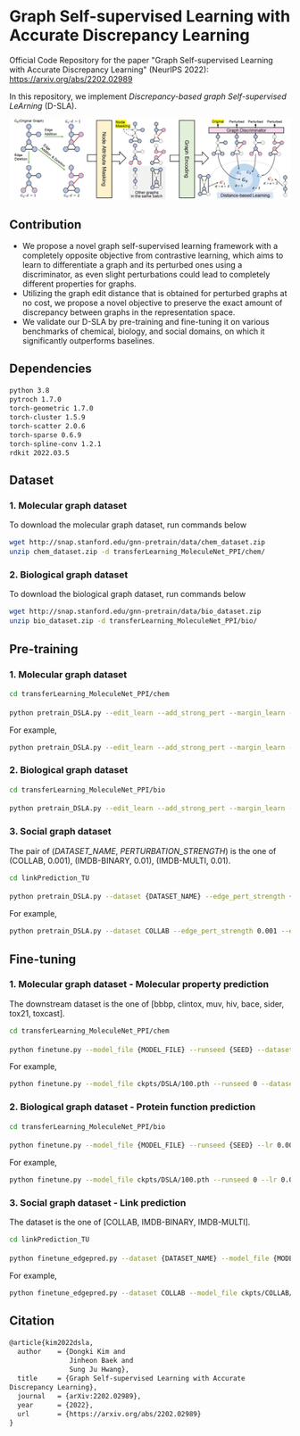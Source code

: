# Graph Self-supervised Learning with Accurate Discrepancy Learning

Official Code Repository for the paper "Graph Self-supervised Learning with Accurate Discrepancy Learning" (NeurIPS 2022): https://arxiv.org/abs/2202.02989

In this repository, we implement *Discrepancy-based graph Self-supervised LeArning* (D-SLA).

<p align="center">
    <img width="750" src="assets/model_overview.jpg"/>
</p>


## Contribution

* We propose a novel graph self-supervised learning framework with a completely opposite objective from contrastive learning, which aims to learn to differentiate a graph and its perturbed ones using a discriminator, as even slight perturbations could lead to completely different properties for graphs. 
* Utilizing the graph edit distance that is obtained for perturbed graphs at no cost, we propose a novel objective to preserve the exact amount of discrepancy between graphs in the representation space.
* We validate our D-SLA by pre-training and fine-tuning it on various benchmarks of chemical, biology, and social domains, on which it significantly outperforms baselines.


## Dependencies
```
python 3.8 
pytroch 1.7.0
torch-geometric 1.7.0
torch-cluster 1.5.9
torch-scatter 2.0.6
torch-sparse 0.6.9
torch-spline-conv 1.2.1
rdkit 2022.03.5
```


## Dataset
### 1. Molecular graph dataset
To download the molecular graph dataset, run commands below

```sh
wget http://snap.stanford.edu/gnn-pretrain/data/chem_dataset.zip
unzip chem_dataset.zip -d transferLearning_MoleculeNet_PPI/chem/
```


### 2. Biological graph dataset
To download the biological graph dataset, run commands below

```sh
wget http://snap.stanford.edu/gnn-pretrain/data/bio_dataset.zip
unzip bio_dataset.zip -d transferLearning_MoleculeNet_PPI/bio/
```


## Pre-training

### 1. Molecular graph dataset

```sh
cd transferLearning_MoleculeNet_PPI/chem

python pretrain_DSLA.py --edit_learn --add_strong_pert --margin_learn --margin {MARGIN} --lr {LR}
```

For example,
```sh
python pretrain_DSLA.py --edit_learn --add_strong_pert --margin_learn --margin 5.0 --lr 0.001
```

### 2. Biological graph dataset

```sh
cd transferLearning_MoleculeNet_PPI/bio

python pretrain_DSLA.py --edit_learn --add_strong_pert --margin_learn --margin 10.0 --lr 0.001
```

### 3. Social graph dataset
The pair of (*DATASET_NAME*, *PERTURBATION_STRENGTH*) is the one of (COLLAB, 0.001), (IMDB-BINARY, 0.01), (IMDB-MULTI, 0.01).
```sh
cd linkPrediction_TU

python pretrain_DSLA.py --dataset {DATASET_NAME} --edge_pert_strength {PERTURBATION_STRENGTH} --edit_learn
```

For example,
```sh
python pretrain_DSLA.py --dataset COLLAB --edge_pert_strength 0.001 --edit_learn
```


## Fine-tuning

### 1. Molecular graph dataset - Molecular property prediction
The downstream dataset is the one of [bbbp, clintox, muv, hiv, bace, sider, tox21, toxcast].

```sh
cd transferLearning_MoleculeNet_PPI/chem

python finetune.py --model_file {MODEL_FILE} --runseed {SEED} --dataset {DATASET_NAME} --lr 0.001
```

For example,
```sh
python finetune.py --model_file ckpts/DSLA/100.pth --runseed 0 --dataset bbbp --lr 0.001
```

### 2. Biological graph dataset - Protein function prediction

```sh
cd transferLearning_MoleculeNet_PPI/bio

python finetune.py --model_file {MODEL_FILE} --runseed {SEED} --lr 0.001
```

For example, 
```sh
python finetune.py --model_file ckpts/DSLA/100.pth --runseed 0 --lr 0.001
```

### 3. Social graph dataset - Link prediction
The dataset is the one of [COLLAB, IMDB-BINARY, IMDB-MULTI].

```sh
cd linkPrediction_TU

python finetune_edgepred.py --dataset {DATASET_NAME} --model_file {MODEL_FILE} --seed {SEED}
```

For example,
```sh
python finetune_edgepred.py --dataset COLLAB --model_file ckpts/COLLAB/DSLA/100.pth --seed 0
```


## Citation
```
@article{kim2022dsla,
  author    = {Dongki Kim and
               Jinheon Baek and
               Sung Ju Hwang},
  title     = {Graph Self-supervised Learning with Accurate Discrepancy Learning},
  journal   = {arXiv:2202.02989},
  year      = {2022},
  url       = {https://arxiv.org/abs/2202.02989}
}
```
